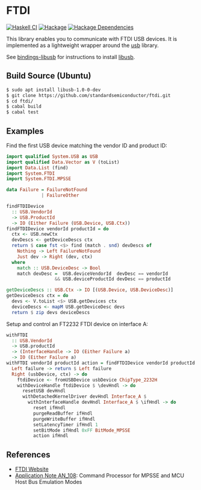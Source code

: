 # FTDI
[![Haskell CI](https://github.com/standardsemiconductor/ftdi/workflows/Haskell%20CI/badge.svg?branch=master)](https://github.com/standardsemiconductor/ftdi/actions/workflows/haskell.yml)
[![Hackage][hackage-badge]][hackage]
[![Hackage Dependencies][hackage-deps-badge]][hackage-deps]

This library enables you to communicate with FTDI USB devices. It is implemented as a lightweight wrapper around the [usb](https://hackage.haskell.org/package/usb) library.

See [bindings-libusb](https://hackage.haskell.org/package/bindings-libusb) for instructions to install [libusb](https://libusb.info).

## Build Source (Ubuntu)

```bash
$ sudo apt install libusb-1.0-0-dev
$ git clone https://github.com/standardsemiconductor/ftdi.git
$ cd ftdi/
$ cabal build
$ cabal test
```

## Examples

Find the first USB device matching the vendor ID and product ID:

```haskell
import qualified System.USB as USB
import qualified Data.Vector as V (toList)
import Data.List (find)
import System.FTDI
import System.FTDI.MPSSE

data Failure = FailureNotFound
             | FailureOther

findFTDIDevice 
  :: USB.VendorId 
  -> USB.ProductId 
  -> IO (Either Failure (USB.Device, USB.Ctx))
findFTDIDevice vendorId productId = do
  ctx <- USB.newCtx
  devDescs <- getDeviceDescs ctx
  return $ case fst <$> find (match . snd) devDescs of
    Nothing -> Left FailureNotFound
    Just dev -> Right (dev, ctx)
  where
    match :: USB.DeviceDesc -> Bool
    match devDesc =  USB.deviceVendorId  devDesc == vendorId
                  && USB.deviceProductId devDesc == productId

getDeviceDescs :: USB.Ctx -> IO [(USB.Device, USB.DeviceDesc)]
getDeviceDescs ctx = do
  devs <- V.toList <$> USB.getDevices ctx
  deviceDescs <- mapM USB.getDeviceDesc devs
  return $ zip devs deviceDescs
```

Setup and control an FT2232 FTDI device on interface A:

```haskell
withFTDI 
  :: USB.VendorId 
  -> USB.productId
  -> (InterfaceHandle -> IO (Either Failure a) 
  -> IO (Either Failure a)
withFTDI vendorId productId action = findFTDIDevice vendorId productId >>= \case
  Left failure -> return $ Left failure
  Right (usbDevice, ctx) -> do
    ftdiDevice <- fromUSBDevice usbDevice ChipType_2232H
    withDeviceHandle ftdiDevice $ \devHndl -> do
      resetUSB devHndl
      withDetachedKernelDriver devHndl Interface_A $
        withInterfaceHandle devHndl Interface_A $ \ifHndl -> do
          reset ifHndl
          purgeReadBuffer ifHndl
          purgeWriteBuffer ifHndl
          setLatencyTimer ifHndl 1
          setBitMode ifHndl 0xFF BitMode_MPSSE
          action ifHndl
```

## References
* [FTDI Website](https://ftdichip.com/)
* [Application Note AN_108](https://www.ftdichip.com/Support/Documents/AppNotes/AN_108_Command_Processor_for_MPSSE_and_MCU_Host_Bus_Emulation_Modes.pdf): Command Processor for MPSSE and MCU Host Bus Emulation Modes

[hackage]:            <https://hackage.haskell.org/package/ftdi>
[hackage-badge]:      <https://img.shields.io/hackage/v/ftdi.svg?color=success>
[hackage-deps-badge]: <https://img.shields.io/hackage-deps/v/ftdi.svg>
[hackage-deps]:       <http://packdeps.haskellers.com/feed?needle=ftdi>
